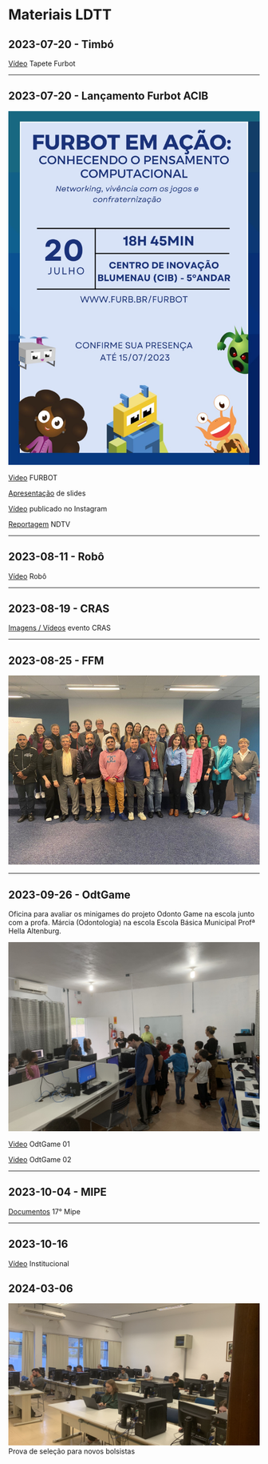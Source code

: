 # Materiais LDTT

## 2023-07-20 - Timbó

[Vídeo](./Documentos/2023-07-14_Timbo.mp4) Tapete Furbot

---

## 2023-07-20 - Lançamento Furbot ACIB

![image](./Documentos/2023-07-20_evento.jpeg)

[Video](./Documentos/2023-07-20_Video.mp4) FURBOT

[Apresentação](./Documentos/2023-07-20_apresentacao.pdf) de slides

[Vídeo](./Documentos/2023-07-20_Instagram.mp4) publicado no Instagram

[Reportagem](./Documentos/2023-07-20_NDTV.mp4) NDTV

---

## 2023-08-11 - Robô

[Vídeo](./Documentos/2023-08-11_Robo.mp4) Robô

---

## 2023-08-19 - CRAS

[Imagens / Vídeos](./2023-08-19_CRAS/ "2023-08-19_CRAS") evento CRAS  

---

## 2023-08-25 - FFM

![image](./Documentos/2023-08-25_FFM.png)

---

## 2023-09-26 - OdtGame

Oficina para avaliar os minigames do projeto Odonto Game na escola junto com a profa. Márcia (Odontologia) na escola Escola Básica Municipal Profª Hella Altenburg.  

![2023-09-26_OdtGame_a](./Documentos/2023-09-26_OdtGame_a.jpeg)

[Video](./Documentos/2023-09-26_OdtGame_b.mp4) OdtGame 01

[Video](./Documentos/2023-09-26_OdtGame_c.mp4) OdtGame 02

---

## 2023-10-04 - MIPE

[Documentos](./Documentos/2023-10-04_MIPE.pdf "2023-10-04_MIPE") 17° Mipe

---

## 2023-10-16

[Vídeo](./Documentos/2023-10-16_LDTT_institucional.mp4) Institucional

## 2024-03-06

![image](./Documentos/2024-02_ConcursoBolsistas.jpg) Prova de seleção para novos bolsistas
